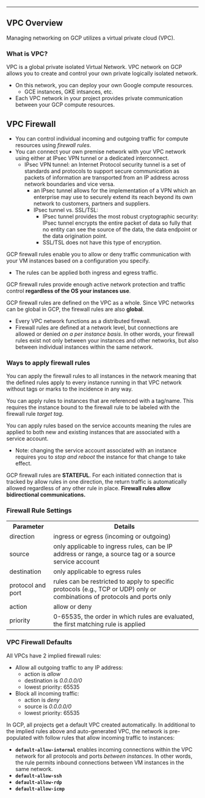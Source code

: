 _______________________________________________________________________________
## VPC Overview
Managing networking on GCP utilizes a virtual private cloud (VPC).

### What is VPC?
VPC is a global private isolated Virtual Network. VPC network on GCP allows you to create and control your own private logically isolated network.
* On this network, you can deploy your own Google compute resources.
  * GCE instances, GKE intsances, etc.
* Each VPC network in your project provides private communication between your GCP compute resources.

## VPC Firewall
* You can control individual incoming and outgoing traffic for compute resources using *firewall rules*.
* You can connect your own premise network with your VPC network using either at IPsec VPN tunnel or a dedicated interconnect.
  * IPsec VPN tunnel: an Internet Protocol security tunnel is a set of standards and protocols to support secure communication as packets of information are transported from an IP address across network boundaries and vice versa.
    * an IPsec tunnel allows for the implementation of a VPN which an enterprise may use to securely extend its reach beyond its own network to customers, partners and suppliers.
    * IPsec tunnel vs. SSL/TSL:
      * IPsec tunnel provides the most robust cryptographic security: IPsec tunnel encrypts the entire packet of data so fully that no entity can see the source of the data, the data endpoint or the data origination point.
      * SSL/TSL does not have this type of encryption.

GCP firewall rules enable you to allow or deny traffic communication with your VM instances based on a configuration you specify.
* The rules can be applied both ingress and egress traffic.

GCP firewall rules provide enough active network protection and traffic control **regardless of the OS your instances use**.

GCP firewall rules are defined on the VPC as a whole. Since VPC networks can be global in GCP, the firewall rules are also **global**.
* Every VPC network functions as a distributed firewall.
* Firewall rules are defined at a network level, but connections are allowed or denied *on a per instance basis*. In other words, your firewall rules exist not only between your instances and other networks, but also between individual instances within the same network.

### Ways to apply firewall rules
You can apply the firewall rules to all instances in the network meaning that the defined rules apply to every instance running in that VPC network without tags or marks to the incidence in any way.

You can apply rules to instances that are referenced with a tag/name. This requires the instance bound to the firewall rule to be labeled with the firewall rule *target tag*.

You can apply rules based on the service accounts meaning the rules are applied to both new and existing instances that are associated with a service account.
* Note: changing the service account associated with an instance requires you to *stop and reboot* the instance for that change to take effect.

GCP firewall rules are **STATEFUL**. For each initiated connection that is tracked by allow rules in one direction, the return traffic is automatically allowed regardless of any other rule in place. **Firewall rules allow bidirectional communications.**

### Firewall Rule Settings
<table>
    <th>Parameter</th>
    <th>Details</th>
    <tr>
        <td>direction</td>
        <td>ingress or egress (incoming or outgoing)</td>
    </tr>
    <tr>
        <td>source</td>
        <td>only applicable to ingress rules, can be IP address or range, a source tag or a source service account</td>
    </tr>
    <tr>
        <td>destination</td>
        <td>only applicable to egress rules</td>
    </tr>
    <tr>
        <td>protocol and port</td>
        <td>rules can be restricted to apply to specific protocols (e.g., TCP or UDP) only or combinations of protocols and ports only</td>
    </tr>
    <tr>
        <td>action</td>
        <td>allow or deny</td>
    </tr>
    <tr>
        <td>priority</td>
        <td>0-65535, the order in which rules are evaluated, the first matching rule is applied</td>
    </tr>
</table>

### VPC Firewall Defaults
All VPCs have 2 implied firewall rules:
* Allow all outgoing traffic to any IP address:
  * action is *allow*
  * destination is *0.0.0.0/0*
  * lowest priority: 65535
* Block all incoming traffic:
  * action is *deny*
  * source is *0.0.0.0/0*
  * lowest priority: 65535

In GCP, all projects get a default VPC created automatically. In additional to the implied rules above and auto-generated VPC, the network is pre-populated with follow rules that allow incoming traffic to instances:
* **`default-allow-internal`** enables incoming connections within the VPC network for all protocols and ports *between instances*. In other words, the rule permits inbound connections between VM instances in the same network.
* **`default-allow-ssh`**
* **`default-allow-rdp`**
* **`default-allow-icmp`**